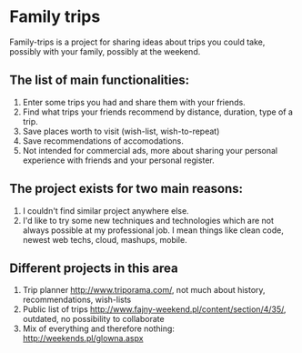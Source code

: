 Family trips
============

Family-trips is a project for sharing ideas about trips you could take, possibly with your family, 
possibly at the weekend.

The list of main functionalities:
------------
1. Enter some trips you had and share them with your friends.
2. Find what trips your friends recommend by distance, duration, type of a trip.
3. Save places worth to visit (wish-list, wish-to-repeat)
4. Save recommendations of accomodations.
5. Not intended for commercial ads, more about sharing your personal experience with friends and your personal register.

The project exists for two main reasons:
------------
1. I couldn't find similar project anywhere else.
2. I'd like to try some new techniques and technologies which are not always possible at my professional job. I mean things like clean code, newest web techs, cloud, mashups, mobile.

Different projects in this area
---------------
1. Trip planner http://www.triporama.com/, not much about history, recommendations, wish-lists
2. Public list of trips http://www.fajny-weekend.pl/content/section/4/35/, outdated, no possibility to collaborate
3. Mix of everything and therefore nothing: http://weekends.pl/glowna.aspx